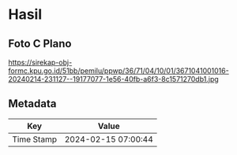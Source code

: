 # Hasil

## Foto C Plano

https://sirekap-obj-formc.kpu.go.id/51bb/pemilu/ppwp/36/71/04/10/01/3671041001016-20240214-231127--19177077-1e56-40fb-a6f3-8c1571270db1.jpg


## Metadata

| Key        | Value               |
| ---------- | ------------------- |
| Time Stamp | 2024-02-15 07:00:44 |



